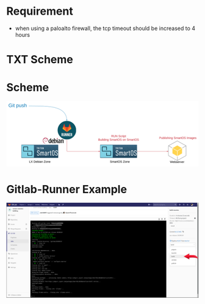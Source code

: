 
Requirement
===========

* when using a paloalto firewall, the tcp timeout should be increased to 4 hours

TXT Scheme
==========

Scheme
======

![](images/ass_smartos_on_smartos_build.png)

Gitlab-Runner Example
=====================

![](images/ass_smartos_on_smartos_gitlab_build.png)

